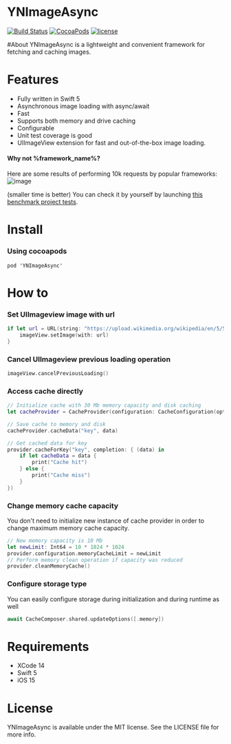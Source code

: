 YNImageAsync
==========
[![Build Status](https://travis-ci.org/ynechaev/YNImageAsync.svg?branch=master)](https://travis-ci.org/ynechaev/YNImageAsync) [![CocoaPods](https://img.shields.io/cocoapods/v/YNImageAsync.svg)]() [![license](https://img.shields.io/github/license/ynechaev/YNImageAsync.svg)]()

#About
YNImageAsync is a lightweight and convenient framework for fetching and caching images.

# Features
- Fully written in Swift 5
- Asynchronous image loading with async/await
- Fast
- Supports both memory and drive caching
- Configurable
- Unit test coverage is good
- UIImageView extension for fast and out-of-the-box image loading.

#### Why not %framework_name%?
Here are some results of performing 10k requests by popular frameworks:
![image](https://cloud.githubusercontent.com/assets/1216785/19865426/76fe4eea-9f9c-11e6-90f1-3374a4f11c6a.png)

(smaller time is better)
You can check it by yourself by launching [this benchmark project tests](https://github.com/ynechaev/Image-Frameworks-Benchmark).

# Install
### Using cocoapods
```
pod 'YNImageAsync'
```

# How to
### Set UIImageview image with url
```swift
if let url = URL(string: "https://upload.wikimedia.org/wikipedia/en/5/5f/Original_Doge_meme.jpg") {
    imageView.setImage(with: url)
}
```
### Cancel UIImageview previous loading operation
```swift
imageView.cancelPreviousLoading()
```
### Access cache directly
```swift
// Initialize cache with 30 Mb memory capacity and disk caching
let cacheProvider = CacheProvider(configuration: CacheConfiguration(options: [.memory, .disk], memoryCacheLimit: 30 * 1024 * 1024)) 

// Save cache to memory and disk
cacheProvider.cacheData("key", data) 

// Get cached data for key
provider.cacheForKey("key", completion: { (data) in
    if let cacheData = data {
        print("Cache hit")
    } else {
        print("Cache miss")
    }
})
```
### Change memory cache capacity
You don't need to initialize new instance of cache provider in order to change maximum memory cache capacity.
```swift
// New memory capacity is 10 Mb
let newLimit: Int64 = 10 * 1024 * 1024        
provider.configuration.memoryCacheLimit = newLimit
// Perform memory clean operation if capacity was reduced
provider.cleanMemoryCache()
```
### Configure storage type
You can easily configure storage during initialization and during runtime as well
```swift
await CacheComposer.shared.updateOptions([.memory])
```

# Requirements

* XCode 14
* Swift 5
* iOS 15

# License

YNImageAsync is available under the MIT license. See the LICENSE file for more info.
